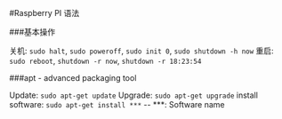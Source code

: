 #Raspberry PI 语法

###基本操作

关机: `sudo halt`, `sudo poweroff`, `sudo init 0`, `sudo shutdown -h now`
重启: `sudo reboot`, `shutdown -r now`, `shutdown -r 18:23:54`

###apt - advanced packaging tool

Update: ``sudo apt-get update``
Upgrade: `sudo apt-get upgrade`
install software: `sudo apt-get install ***` -- ***: Software name

